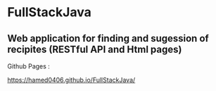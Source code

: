 # FullStackJava


## Web application for finding and sugession of recipites (RESTful API and Html pages)

Github Pages : 

https://hamed0406.github.io/FullStackJava/
